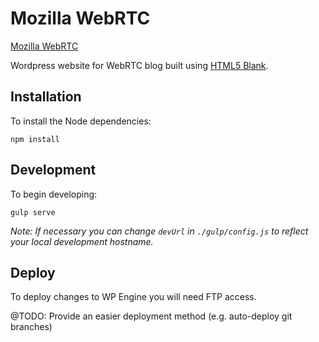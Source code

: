 # Mozilla WebRTC 

[Mozilla WebRTC](http://webrtc.mozilla.org)

Wordpress website for WebRTC blog built using [HTML5 Blank](https://github.com/toddmotto/html5blank/blob/master/README.md).

## Installation

To install the Node dependencies:

    npm install

## Development

To begin developing:

    gulp serve
    
*Note: If necessary you can change `devUrl` in `./gulp/config.js` to reflect your local development hostname.*

## Deploy

To deploy changes to WP Engine you will need FTP access.

@TODO: Provide an easier deployment method (e.g. auto-deploy git branches)
